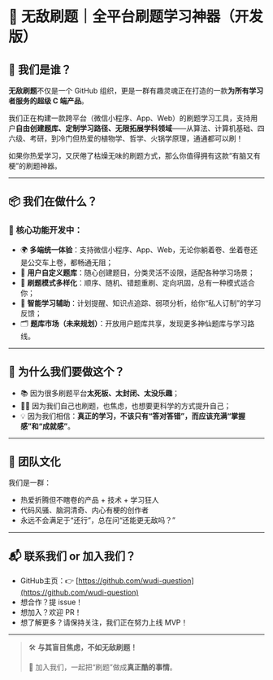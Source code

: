 # 🚀 无敌刷题｜全平台刷题学习神器（开发版）

## 🧠 我们是谁？

**无敌刷题**不仅是一个 GitHub 组织，更是一群有趣灵魂正在打造的一款**为所有学习者服务的超级 C 端产品**。

我们正在构建一款跨平台（微信小程序、App、Web）的刷题学习工具，支持用户**自由创建题库、定制学习路径、无限拓展学科领域**——从算法、计算机基础、四六级、考研，到冷门但热爱的植物学、哲学、火锅学原理，通通都可以刷！

如果你热爱学习，又厌倦了枯燥无味的刷题方式，那么你值得拥有这款“有脑又有梗”的刷题神器。

---

## 📦 我们在做什么？

### 🧩 核心功能开发中：
- 🌍 **多端统一体验**：支持微信小程序、App、Web，无论你躺着卷、坐着卷还是公交车上卷，都畅通无阻；
- 🧱 **用户自定义题库**：随心创建题目，分类灵活不设限，适配各种学习场景；
- 🔄 **刷题模式多样化**：顺序、随机、错题重刷、定向巩固，总有一种模式适合你；
- 🧠 **智能学习辅助**：计划提醒、知识点追踪、弱项分析，给你“私人订制”的学习反馈；
- 🗂 **题库市场（未来规划）**：开放用户题库共享，发现更多神仙题库与学习路线。

---

## 🎯 为什么我们要做这个？

- 📚 因为很多刷题平台**太死板、太封闭、太没乐趣**；
- 👩‍🎓 因为我们自己也刷题，也焦虑，也想要更科学的方式提升自己；
- 💡 因为我们相信：**真正的学习，不该只有“答对答错”，而应该充满“掌握感”和“成就感”**。

---

## 👥 团队文化

我们是一群：

- 热爱折腾但不瞎卷的产品 + 技术 + 学习狂人
- 代码风骚、脑洞清奇、内心有梗的创作者
- 永远不会满足于“还行”，总在问“还能更无敌吗？”

---

## 📬 联系我们 or 加入我们？

- GitHub主页：👉 [https://github.com/wudi-question](https://github.com/wudi-question)
- 想合作？提 issue！
- 想加入？欢迎 PR！
- 想了解更多？请保持关注，我们正在努力上线 MVP！

---

> 🛠️ **与其盲目焦虑，不如无敌刷题！**
>  
> 💪 加入我们，一起把“刷题”做成**真正酷的事情**。
